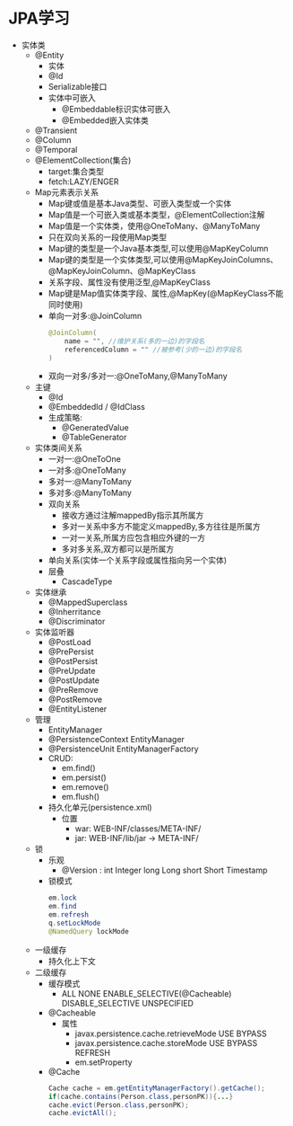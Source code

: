 # JPA学习
- 实体类
  - @Entity
    - 实体
    - @Id
    - Serializable接口
    - 实体中可嵌入
      - @Embeddable标识实体可嵌入
      - @Embedded嵌入实体类
  - @Transient
  - @Column
  - @Temporal
  - @ElementCollection(集合)
    - target:集合类型
    - fetch:LAZY/ENGER
  - Map元素表示关系
    - Map键或值是基本Java类型、可嵌入类型或一个实体
    - Map值是一个可嵌入类或基本类型，@ElementCollection注解
    - Map值是一个实体类，使用@OneToMany、@ManyToMany
    - 只在双向关系的一段使用Map类型
    - Map键的类型是一个Java基本类型,可以使用@MapKeyColumn
    - Map键的类型是一个实体类型,可以使用@MapKeyJoinColumns、@MapKeyJoinColumn、@MapKeyClass
    - 关系字段、属性没有使用泛型,@MapKeyClass
    - Map键是Map值实体类字段、属性,@MapKey(@MapKeyClass不能同时使用)
    - 单向一对多:@JoinColumn
      ```java
      @JoinColumn(
          name = "", //维护关系(多的一边)的字段名
          referencedColumn = "" //被参考(少的一边)的字段名
      )
      ```
    - 双向一对多/多对一:@OneToMany,@ManyToMany
  - 主键
    - @Id
    - @EmbeddedId / @IdClass
    - 生成策略:
      - @GeneratedValue
      - @TableGenerator
  - 实体类间关系
    - 一对一:@OneToOne
    - 一对多:@OneToMany
    - 多对一:@ManyToMany
    - 多对多:@ManyToMany
    - 双向关系
      - 接收方通过注解mappedBy指示其所属方
      - 多对一关系中多方不能定义mappedBy,多方往往是所属方
      - 一对一关系,所属方应包含相应外键的一方
      - 多对多关系,双方都可以是所属方
    - 单向关系(实体一个关系字段或属性指向另一个实体)
    - 层叠
      - CascadeType
  - 实体继承
    - @MappedSuperclass
    - @Inherritance
    - @Discriminator
  - 实体监听器
    - @PostLoad
    - @PrePersist
    - @PostPersist
    - @PreUpdate
    - @PostUpdate
    - @PreRemove
    - @PostRemove
    - @EntityListener
  - 管理
    - EntityManager
    - @PersistenceContext EntityManager
    - @PersistenceUnit EntityManagerFactory
    - CRUD:
      - em.find()
      - em.persist()
      - em.remove()
      - em.flush()
    - 持久化单元(persistence.xml)
      - 位置
        - war: WEB-INF/classes/META-INF/
        - jar: WEB-INF/lib/jar -> META-INF/
  - 锁
    - 乐观
      - @Version : int Integer long Long short Short Timestamp
    - 锁模式
      ```java
      em.lock
      em.find
      em.refresh
      q.setLockMode
      @NamedQuery lockMode
      ```
  - 一级缓存
    - 持久化上下文
  - 二级缓存
    - 缓存模式
      - ALL  NONE ENABLE_SELECTIVE(@Cacheable)  DISABLE_SELECTIVE  UNSPECIFIED
    - @Cacheable
      - 属性
        - javax.persistence.cache.retrieveMode USE BYPASS
        - javax.persistence.cache.storeMode USE BYPASS REFRESH
        - em.setProperty
    - @Cache
      ```java
      Cache cache = em.getEntityManagerFactory().getCache();
      if(cache.contains(Person.class,personPK)){...}
      cache.evict(Person.class,personPK);
      cache.evictAll();
      ```